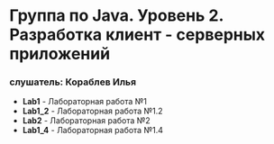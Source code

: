 # Группа по Java. Уровень 2. Разработка клиент - серверных приложений

### слушатель: Кораблев Илья


* __Lab1__ - Лабораторная работа №1
* __Lab1_2__ - Лабораторная работа №1.2 
* __Lab2__ - Лабораторная работа №2
* __Lab1_4__ - Лабораторная работа №1.4